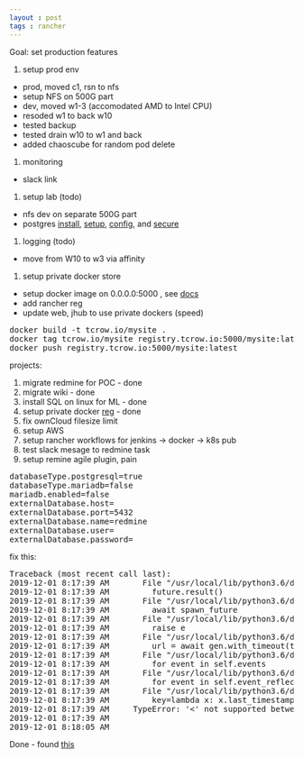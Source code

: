 ```yaml
---
layout : post
tags : rancher	
---
```


Goal:  set production features

1. setup prod env
 - prod, moved c1, rsn to nfs
 - setup NFS on 500G part
 - dev, moved w1-3 (accomodated AMD to Intel CPU) 
 - resoded w1 to back w10
 - tested backup
 - tested drain w10 to w1 and back
 - added chaoscube for random pod delete
1. monitoring
 - slack link
1. setup lab (todo)
 - nfs dev on separate 500G part
 - postgres [install](https://en.opensuse.org/SDB:PostgreSQL), [setup](https://thebuild.com/presentations/not-your-job-pgconf-us-2017.pdf), [config](https://www.digitalocean.com/community/tutorials/how-to-install-and-use-postgresql-on-ubuntu-18-04), and [secure](http://www.project-open.com/en/howto-postgresql-port-secure-remote-access)
1. logging (todo)
 - move from W10 to w3 via affinity 
1. setup private docker store
 - setup docker image on 0.0.0.0:5000 , see [docs](https://docs.docker.com/registry/deploying/)
 - add rancher reg
 - update web, jhub to use private dockers (speed)
  
<pre>
docker build -t tcrow.io/mysite .
docker tag tcrow.io/mysite registry.tcrow.io:5000/mysite:latest
docker push registry.tcrow.io:5000/mysite:latest
</pre>
projects:

1. migrate redmine for POC - done
1. migrate wiki - done
1. install SQL on linux for ML - done	
1. setup private docker [reg](https://docs.docker.com/registry/deploying/) - done
1. fix ownCloud filesize limit
1. setup AWS
1. setup rancher workflows for jenkins -> docker -> k8s pub
1. test slack mesage to redmine task
1. setup remine agile plugin, pain

<pre>
databaseType.postgresql=true	 	
databaseType.mariadb=false	 	
mariadb.enabled=false
externalDatabase.host=
externalDatabase.port=5432
externalDatabase.name=redmine	 	
externalDatabase.user=
externalDatabase.password=
</pre>

fix this:

<pre>
Traceback (most recent call last):
2019-12-01 8:17:39 AM       File "/usr/local/lib/python3.6/dist-packages/tornado/gen.py", line 589, in error_callback
2019-12-01 8:17:39 AM         future.result()
2019-12-01 8:17:39 AM       File "/usr/local/lib/python3.6/dist-packages/jupyterhub/handlers/base.py", line 807, in finish_user_spawn
2019-12-01 8:17:39 AM         await spawn_future
2019-12-01 8:17:39 AM       File "/usr/local/lib/python3.6/dist-packages/jupyterhub/user.py", line 642, in spawn
2019-12-01 8:17:39 AM         raise e
2019-12-01 8:17:39 AM       File "/usr/local/lib/python3.6/dist-packages/jupyterhub/user.py", line 546, in spawn
2019-12-01 8:17:39 AM         url = await gen.with_timeout(timedelta(seconds=spawner.start_timeout), f)
2019-12-01 8:17:39 AM       File "/usr/local/lib/python3.6/dist-packages/kubespawner/spawner.py", line 1740, in _start
2019-12-01 8:17:39 AM         for event in self.events
2019-12-01 8:17:39 AM       File "/usr/local/lib/python3.6/dist-packages/kubespawner/spawner.py", line 1491, in events
2019-12-01 8:17:39 AM         for event in self.event_reflector.events:
2019-12-01 8:17:39 AM       File "/usr/local/lib/python3.6/dist-packages/kubespawner/spawner.py", line 72, in events
2019-12-01 8:17:39 AM         key=lambda x: x.last_timestamp,
2019-12-01 8:17:39 AM     TypeError: '<' not supported between instances of 'datetime.datetime' and 'NoneType'
2019-12-01 8:17:39 AM 
2019-12-01 8:18:05 AM 
</pre>

Done - found [this](https://github.com/jupyterhub/kubespawner/issues/354)
